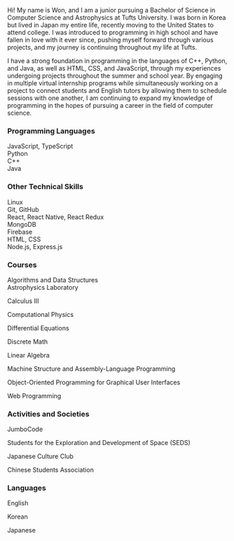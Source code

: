 
<!--
**wkim10/wkim10** is a ✨ _special_ ✨ repository because its `README.md` (this file) appears on your GitHub profile.

Here are some ideas to get you started:

- 🔭 I’m currently working on ...
- 🌱 I’m currently learning ...
- 👯 I’m looking to collaborate on ...
- 🤔 I’m looking for help with ...
- 💬 Ask me about ...
- 📫 How to reach me: ...
- 😄 Pronouns: ...
- ⚡ Fun fact: ...
-->

Hi! My name is Won, and I am a junior pursuing a Bachelor of Science in Computer Science and Astrophysics at Tufts University. I was born in Korea but lived in Japan my entire life, recently moving to the United States to attend college. I was introduced to programming in high school and have fallen in love with it ever since, pushing myself forward through various projects, and my journey is continuing throughout my life at Tufts.

I have a strong foundation in programming in the languages of C++, Python, and Java, as well as HTML, CSS, and JavaScript, through my experiences undergoing projects throughout the summer and school year. By engaging in multiple virtual internship programs while simultaneously working on a project to connect students and English tutors by allowing them to schedule sessions with one another, I am continuing to expand my knowledge of programming in the hopes of pursuing a career in the field of computer science.

### Programming Languages
JavaScript, TypeScript <br />
Python <br />
C++ <br />
Java

### Other Technical Skills
Linux <br />
Git, GitHub <br />
React, React Native, React Redux <br />
MongoDB <br />
Firebase <br />
HTML, CSS <br />
Node.js, Express.js <br />

### Courses
Algorithms and Data Structures <br />
Astrophysics Laboratory <br />

Calculus III

Computational Physics

Differential Equations

Discrete Math

Linear Algebra

Machine Structure and Assembly-Language Programming

Object-Oriented Programming for Graphical User Interfaces

Web Programming


### Activities and Societies
JumboCode

Students for the Exploration and Development of Space (SEDS)

Japanese Culture Club

Chinese Students Association


### Languages
English

Korean

Japanese
